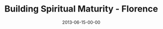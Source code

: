 ---
layout: message
category: message
series: "How to Build People"
title: "Building Spiritual Maturity - Florence"
date: 2013-06-15-00-00
message_id: 795
audio: "http://s3.amazonaws.com/crossroads-media/messages/audio/htbp_01_florence.mp3"
audio-duration: "41:05"
description: "Terry Phillips talks about building spiritual maturity."
video: "http://s3.amazonaws.com/crossroads-media/messages/video/htbp_01_florence.mp4"
video-duration: "41:11"
yt-embed-url: "//www.youtube.com/embed/2P8Xzyh-mGE"
video-image: "http://s3.amazonaws.com/crossroads-media/images/htbp_01_still_fl.jpg"
tag: 
 - florence
 - terry-phillips
explicit: false
---